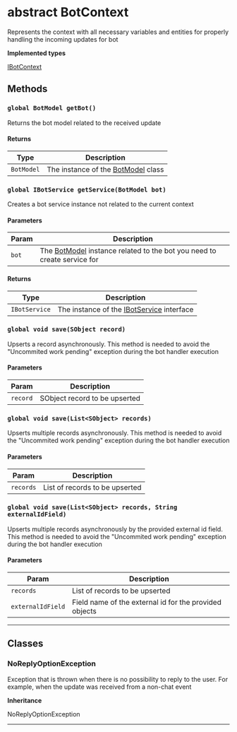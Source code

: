 # abstract BotContext

Represents the context with all necessary variables and entities for properly handling the incoming updates for bot

**Implemented types**

[IBotContext](/types/Classes/IBotContext.md)

## Methods

### `global BotModel getBot()`

Returns the bot model related to the received update

#### Returns

| Type       | Description                                                      |
| ---------- | ---------------------------------------------------------------- |
| `BotModel` | The instance of the [BotModel](/types/Classes/BotModel.md) class |

### `global IBotService getService(BotModel bot)`

Creates a bot service instance not related to the current context

#### Parameters

| Param | Description                                                                                           |
| ----- | ----------------------------------------------------------------------------------------------------- |
| `bot` | The [BotModel](/types/Classes/BotModel.md) instance related to the bot you need to create service for |

#### Returns

| Type          | Description                                                                   |
| ------------- | ----------------------------------------------------------------------------- |
| `IBotService` | The instance of the [IBotService](/types/Interfaces/IBotService.md) interface |

### `global void save(SObject record)`

Upserts a record asynchronously. This method is needed to avoid the "Uncommited work pending" exception during the bot handler execution

#### Parameters

| Param    | Description                   |
| -------- | ----------------------------- |
| `record` | SObject record to be upserted |

### `global void save(List<SObject> records)`

Upserts multiple records asynchronously. This method is needed to avoid the "Uncommited work pending" exception during the bot handler execution

#### Parameters

| Param     | Description                    |
| --------- | ------------------------------ |
| `records` | List of records to be upserted |

### `global void save(List<SObject> records, String externalIdField)`

Upserts multiple records asynchronously by the provided external id field. This method is needed to avoid the "Uncommited work pending" exception during the bot handler execution

#### Parameters

| Param             | Description                                            |
| ----------------- | ------------------------------------------------------ |
| `records`         | List of records to be upserted                         |
| `externalIdField` | Field name of the external id for the provided objects |

---

## Classes

### NoReplyOptionException

Exception that is thrown when there is no possibility to reply to the user. For example, when the update was received from a non-chat event

**Inheritance**

NoReplyOptionException

---
